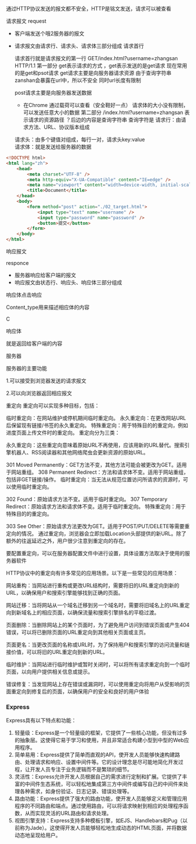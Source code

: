 通过HTTP协议发送的报文都不安全，HTTP是铭文发送，请求可以被查看

请求报文
request
- 客户端发送个哦2服务器的报文
- 请求报文由请求行、请求头、请求体三部分组成
    请求首行

    请求首行就是请求报文的第一行
    GET/index.html?username=zhangsan HTTP/1.1
    第一部分 get表示请求的方式 ，get表示发送的是get请求
    现在常用的是get和psot请求
    get请求主要是向服务器请求资源
         由于查询字符串zanshan会暴露在url中，所以不安全
         同时url长度有限制

    post请求主要是向服务器发送数据
    - 在Chrome 通过载荷可以查看（安全鞋好一点）
      请求体的大小没有限制，可以发送任意大小的数据
      第二部分 /index.html?username=zhangsan 
        表示请求的资源路径
        ？后边的内容是查询字符串
        查询字符是
      请求行：由请求方法、URL、协议版本组成


    请求头：由多个键值对组成，每行一对，请求头key:value   
    请求体：就是发送给服务器的数据
```html
<!DOCTYPE html>
<html lang="zh">
    <head>
        <meta charset="UTF-8" />
        <meta http-equiv="X-UA-Compatible" content="IE=edge" />
        <meta name="viewport" content="width=device-width, initial-scale=1.0" />
        <title>Document</title>
    </head>
    <body>
        <form method="post" action="./02_target.html">
            <input type="text" name="username" />
            <input type="password" name="password" />
            <button>提交</button>
        </form>
    </body>
</html>

```
响应报文

responce

- 服务器响应给客户端的报文
- 响应报文由状态行、响应头、响应体三部分组成

 响应体点击响应

Content_type用来描述相应体的内容

C



响应体 

就是返回给客户端的内容



服务器

服务器的主要功能

1.可以接受到浏览器发送的请求报文

2.可以向浏览器返回相应报文





重定向
 重定向可以实现多种目标，包括：

临时重定向：在网站维护或停机期间临时重定向。
永久重定向：在更改网站URL后保留现有链接/书签的永久重定向。
特殊重定向：用于特殊目的的重定向，例如进度页面上传文件时的重定向。
重定向分为三类：

永久重定向：这些重定向意味着原始URL不再使用，应该用新的URL替代。搜索引擎机器人、RSS阅读器和其他网络爬虫会更新资源的原始URL。

301 Moved Permanently：GET方法不变，其他方法可能会被更改为GET。适用于网站重组。
308 Permanent Redirect：方法和请求体不变。适用于网站重组，包括非GET链接/操作。
临时重定向：当无法从规范位置访问所请求的资源时，可以使用临时重定向。

302 Found：原始请求方法不变。适用于临时重定向。
307 Temporary Redirect：原始请求方法和请求体不变。适用于临时重定向。
特殊重定向：用于特殊目的的重定向。

303 See Other：原始请求方法更改为GET。适用于POST/PUT/DELETE等需要重定向的情况。
通过重定向，浏览器会立即加载Location头部提供的新URL。除了额外的往返延迟之外，用户很少注意到重定向的存在。

要配置重定向，可以在服务器配置文件中进行设置，具体设置方法取决于使用的服务器软件


HTTP协议中的重定向有许多常见的应用场景。以下是一些常见的应用场景：

网站重构：当网站进行重构或更改URL结构时，需要将旧的URL重定向到新的URL，以确保用户和搜索引擎能够找到正确的页面。

网站迁移：当将网站从一个域名迁移到另一个域名时，需要将旧域名上的URL重定向到新域名上的相应页面，以确保流量和搜索引擎排名的平稳过渡。

页面删除：当删除网站上的某个页面时，为了避免用户访问到错误页面或产生404错误，可以将已删除页面的URL重定向到其他相关页面或主页。

页面更名：当更改页面的名称或URL时，为了保持用户和搜索引擎的访问流量和链接价值，可以将旧的URL重定向到新的URL。

临时维护：当网站进行临时维护或暂时关闭时，可以将所有请求重定向到一个临时页面，以向用户提供相关信息或提示。

错误修复：当发现网站上存在错误或漏洞时，可以使用重定向将用户从受影响的页面重定向到修复后的页面，以确保用户的安全和良好的用户体验





### Express



Express具有以下特点和功能：

1. 轻量级：Express是一个轻量级的框架，它提供了一些核心功能，但没有过多的抽象层。这使得它易于学习和使用，并且非常适合构建小型到中型的Web应用程序。
2. 简单易用：Express提供了简单而直观的API，使开发人员能够快速构建路由、处理请求和响应、设置中间件等。它的设计理念是尽可能地简化开发过程，让开发人员专注于业务逻辑而不是繁琐的细节。
3. 灵活性：Express允许开发人员根据自己的需求进行定制和扩展。它提供了丰富的中间件生态系统，可以轻松地集成第三方中间件或编写自己的中间件来处理各种需求，如身份验证、日志记录、错误处理等。
4. 路由功能：Express提供了强大的路由功能，使开发人员能够定义和管理应用程序的不同路由和端点。通过使用路由，可以将请求映射到相应的处理程序函数，从而实现灵活的URL路由和请求处理。
5. 视图引擎支持：Express支持多种模板引擎，如EJS、Handlebars和Pug（以前称为Jade）。这使得开发人员能够轻松地生成动态的HTML页面，并将数据动态地呈现给用户。
